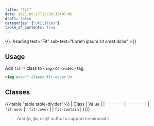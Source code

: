 ```yaml
---
title: "Fit"
date: 2021-06-17T13:58:33+07:00
draft: false
categories: ["Utilities"]
table_of_contents: true
---
```


{{< heading text="Fit" sub-text="Lorem ipsum sit amet dolor" >}}

## Usage

Add `fit-*` class to `<img>` or `<video>` tag.

``` html
<img src="" class="fit-cover"/>
```

## Classes

{{<table "table table-divider">}}
| Class | Value |
|----------|----------|
| `fit-auto` |
| `fit-cover` |
| `fit-contain` |
{{</table>}}

> Add `@s`, `@m`, or `@l` suffix to support breakpoints